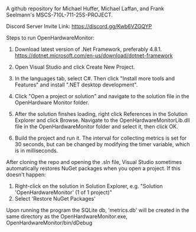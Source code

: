 A github repository for Michael Huffer, Michael Laffan, and Frank Seelmann's MSCS-710L-711-25S-PROJECT.

Discord Server Invite Link:
https://discord.gg/Kwb6VZGQYP


Steps to run OpenHardwareMonitor:

1. Download latest version of .Net Framework, preferably 4.8.1.
https://dotnet.microsoft.com/en-us/download/dotnet-framework

2. Open Visual Studio and click Create New Project.

3. In the languages tab, select C#. Then click "Install more tools and Features" and install ".NET desktop development".

4. Click "Open a project or solution" and navigate to the solution file in the OpenHardware Monitor folder.

5. After the solution finshes loading, right click References in the Solution Explorer and click Browse. Navigate to the OpenHardwareMonitorLib.dll file in the OpenHardwareMonitor folder and select it, then click OK.

6. Build the project and run it. The interval for collecting metrics is set for 30 seconds, but can be changed by modifying the timer variable, which is in milliseconds.


After cloning the repo and opening the .sln file, Visual Studio sometimes automatically restores NuGet packages when you open a project. If this doesn't happen:
  1. Right-click on the solution in Solution Explorer, e.g. "Solution 'OpenHardwareMonitor' (1 of 1 project)"
  2. Select 'Restore NuGet Packages'

Upon running the program the SQLite db, 'metrics.db' will be created in the same directory as the OpenHardwareMonitor.exe, OpenHardwareMonitor/bin/dDebug
